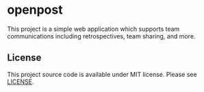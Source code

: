 # openpost

This project is a simple web application which supports team communications including retrospectives, team sharing, and more.

## License

This project source code is available under MIT license. Please see [LICENSE](LICENSE).
